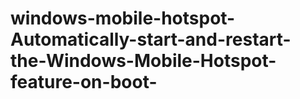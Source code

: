 # windows-mobile-hotspot-Automatically-start-and-restart-the-Windows-Mobile-Hotspot-feature-on-boot-